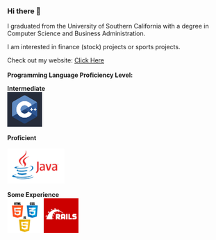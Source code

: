 ### Hi there 👋

I graduated from the University of Southern California with a degree in Computer Science and Business Administration.

I am interested in finance (stock) projects or sports projects.

Check out my website: <a href="https://trex1098.github.io/">Click Here</a>
<br>
<br>
<strong>Programming Language Proficiency Level:</strong>

<b>Intermediate</b>
<br>
<img src="https://github.com/trex1098/trex1098/blob/main/cpp.jpg" height="80">

<b>Proficient</b> 
<br>   
<img src="https://github.com/trex1098/trex1098/blob/main/java.png" height="80">

<b>Some Experience</b>
<br>
<img src="https://github.com/trex1098/trex1098/blob/main/webdev.png" height="80">
<img src="https://github.com/trex1098/trex1098/blob/main/ror.png" height="80">
